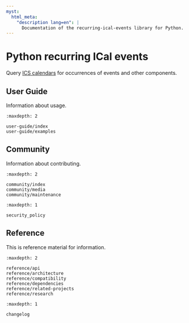 ```yaml
---
myst:
  html_meta:
    "description lang=en": |
      Documentation of the recurring-ical-events library for Python.
---
```


# Python recurring ICal events

Query [ICS calendars](https://icalendar.readthedocs.io) for occurrences of events and other components.

## User Guide

Information about usage.

```{toctree}
:maxdepth: 2

user-guide/index
user-guide/examples
```


## Community

Information about contributing.

```{toctree}
:maxdepth: 2

community/index
community/media
community/maintenance
```

```{toctree}
:maxdepth: 1

security_policy
```

## Reference

This is reference material for information.

```{toctree}
:maxdepth: 2

reference/api
reference/architecture
reference/compatibility
reference/dependencies
reference/related-projects
reference/research

```

```{toctree}
:maxdepth: 1

changelog
```
